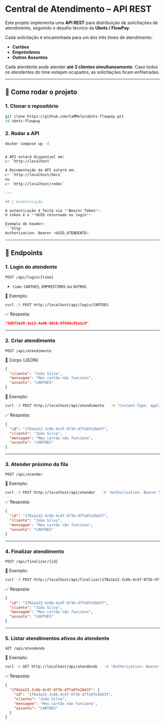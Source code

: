 # Central de Atendimento – API REST

Este projeto implementa uma **API REST** para distribuição de solicitações de atendimento, seguindo o desafio técnico da **Ubots / FlowPay**.

Cada solicitação é encaminhada para um dos três times de atendimento:
- **Cartões**
- **Empréstimos**
- **Outros Assuntos**

Cada atendente pode atender **até 3 clientes simultaneamente**. Caso todos os atendentes do time estejam ocupados, as solicitações ficam enfileiradas.

---

## 🚀 Como rodar o projeto

### 1. Clonar o repositório
```bash
git clone https://github.com/CaMMelo/ubots-flowpay.git
cd ubots-flowpay
```

### 2. Rodar a API
```bash
docker compose up -d


A API estará disponível em:  
👉 `http://localhost`

A Documentação da API estará em:  
👉 `http://localhost/docs`
ou
👉 `http://localhost/redoc`

---

## 🔑 Autenticação

A autenticação é feita via **Bearer Token**.  
O token é o **UUID retornado no login**.

Exemplo de header:
```http
Authorization: Bearer <UUID_ATENDENTE>
```

---

## 📡 Endpoints

### 1. Login do atendente
```http
POST /api/login/{time}
```
- `time`: `CARTOES`, `EMPRESTIMOS` ou `OUTROS`

📌 Exemplo:
```bash
curl -X POST http://localhost/api/login/CARTOES
```

✅ Resposta:
```json
"5d6f3e38-3a13-4a40-9dcb-9f8d4c95a1c9"
```

---

### 2. Criar atendimento
```http
POST /api/atendimento
```

📌 Corpo (JSON):
```json
{
  "cliente": "João Silva",
  "mensagem": "Meu cartão não funciona",
  "assunto": "CARTOES"
}
```

📌 Exemplo:
```bash
curl -X POST http://localhost/api/atendimento   -H "Content-Type: application/json"   -d '{"cliente":"João Silva","mensagem":"Meu cartão não funciona","assunto":"CARTOES"}'
```

✅ Resposta:
```json
{
  "id": "1f8a1e22-3c6b-4c4f-8f3b-d7fa97e2b63f",
  "cliente": "João Silva",
  "mensagem": "Meu cartão não funciona",
  "assunto": "CARTOES"
}
```

---

### 3. Atender próximo da fila
```http
POST /api/atender
```

📌 Exemplo:
```bash
curl -X POST http://localhost/api/atender   -H "Authorization: Bearer 5d6f3e38-3a13-4a40-9dcb-9f8d4c95a1c9"
```

✅ Resposta:
```json
{
  "id": "1f8a1e22-3c6b-4c4f-8f3b-d7fa97e2b63f",
  "cliente": "João Silva",
  "mensagem": "Meu cartão não funciona",
  "assunto": "CARTOES"
}
```

---

### 4. Finalizar atendimento
```http
POST /api/finalizar/{id}
```

📌 Exemplo:
```bash
curl -X POST http://localhost/api/finalizar/1f8a1e22-3c6b-4c4f-8f3b-d7fa97e2b63f   -H "Authorization: Bearer 5d6f3e38-3a13-4a40-9dcb-9f8d4c95a1c9"
```

✅ Resposta:
```json
{
  "id": "1f8a1e22-3c6b-4c4f-8f3b-d7fa97e2b63f",
  "cliente": "João Silva",
  "mensagem": "Meu cartão não funciona",
  "assunto": "CARTOES"
}
```

---

### 5. Listar atendimentos ativos do atendente
```http
GET /api/atendendo
```

📌 Exemplo:
```bash
curl -X GET http://localhost/api/atendendo   -H "Authorization: Bearer 5d6f3e38-3a13-4a40-9dcb-9f8d4c95a1c9"
```

✅ Resposta:
```json
{
  "1f8a1e22-3c6b-4c4f-8f3b-d7fa97e2b63f": {
    "id": "1f8a1e22-3c6b-4c4f-8f3b-d7fa97e2b63f",
    "cliente": "João Silva",
    "mensagem": "Meu cartão não funciona",
    "assunto": "CARTOES"
  }
}
```
